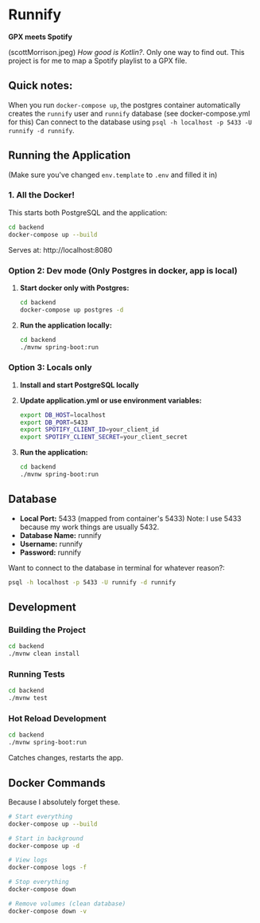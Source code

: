 # Runnify

**GPX meets Spotify**

(scottMorrison.jpeg) _How good is Kotlin?_. Only one way to find out. This project is for me to map a Spotify playlist to a GPX file.

## Quick notes:

When you run `docker-compose up`, the postgres container automatically creates the `runnify` user and `runnify` database (see docker-compose.yml for this)
Can connect to the database using `psql -h localhost -p 5433 -U runnify -d runnify`.

## Running the Application

(Make sure you've changed `env.template` to `.env` and filled it in)

### 1. All the Docker!

This starts both PostgreSQL and the application:

```bash
cd backend
docker-compose up --build
```

Serves at: http://localhost:8080

### Option 2: Dev mode (Only Postgres in docker, app is local)

1. **Start docker only with Postgres:**

   ```bash
   cd backend
   docker-compose up postgres -d
   ```

2. **Run the application locally:**
   ```bash
   cd backend
   ./mvnw spring-boot:run
   ```

### Option 3: Locals only

1. **Install and start PostgreSQL locally**
2. **Update application.yml or use environment variables:**

   ```bash
   export DB_HOST=localhost
   export DB_PORT=5433
   export SPOTIFY_CLIENT_ID=your_client_id
   export SPOTIFY_CLIENT_SECRET=your_client_secret
   ```

3. **Run the application:**
   ```bash
   cd backend
   ./mvnw spring-boot:run
   ```

## Database

- **Local Port:** 5433 (mapped from container's 5433)
  Note: I use 5433 because my work things are usually 5432.
- **Database Name:** runnify
- **Username:** runnify
- **Password:** runnify

Want to connect to the database in terminal for whatever reason?:

```bash
psql -h localhost -p 5433 -U runnify -d runnify
```

## Development

### Building the Project

```bash
cd backend
./mvnw clean install
```

### Running Tests

```bash
cd backend
./mvnw test
```

### Hot Reload Development

```bash
cd backend
./mvnw spring-boot:run
```

Catches changes, restarts the app.

## Docker Commands

Because I absolutely forget these.

```bash
# Start everything
docker-compose up --build

# Start in background
docker-compose up -d

# View logs
docker-compose logs -f

# Stop everything
docker-compose down

# Remove volumes (clean database)
docker-compose down -v
```
